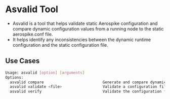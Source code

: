 # Asvalid Tool

- Asvalid is a tool that helps validate static Aerospike configuration and compare dynamic configuration values from a running node to the static aerospike.conf file. 
- It helps identify any inconsistencies between the dynamic runtime configuration and the static configuration file.


## Use Cases

```bash
Usage: asvalid [option] [arguments]
Options:
  asvalid compare                          Generate and compare dynamic configuration values with aerospike.conf
  asvalid validate <file>                  Validate a configuration file against the Aerospike schema.
  asvalid verify                           Validate the configuration file against the Aerospike schema and then compare it.
```

